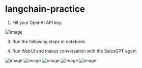# langchain-practice

1. Fill your OpenAI API key.

![image](https://github.com/Kaylee-Hsu/langchain-practice/assets/33709368/220099f1-7809-4184-83d7-7e175fd111dd)

3. Run the following steps in notebook.

4. Run WebUI and makes conversation with the SalesGPT agent

![image](https://github.com/Kaylee-Hsu/langchain-practice/assets/33709368/51583d6b-04e9-4e86-a88f-8373873ebc24)
![image](https://github.com/Kaylee-Hsu/langchain-practice/assets/33709368/8fcfa9a3-fe11-4e98-a2e7-6d4aee3bd2a9)
![image](https://github.com/Kaylee-Hsu/langchain-practice/assets/33709368/09fe5562-7932-4db1-bd22-8585a7c36978)
![image](https://github.com/Kaylee-Hsu/langchain-practice/assets/33709368/01b62ba2-86c6-48a1-9ca2-3d33bfa3e1aa)
![image](https://github.com/Kaylee-Hsu/langchain-practice/assets/33709368/39894167-bcab-4d71-868c-968e5c6832e1)


